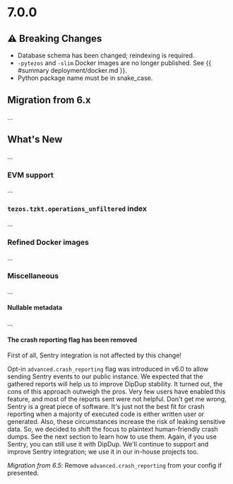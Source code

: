 # 7.0.0

## ⚠ Breaking Changes

- Database schema has been changed; reindexing is required.
- `-pytezos` and `-slim` Docker images are no longer published. See {{ #summary deployment/docker.md }}.
- Python package name must be in snake_case.

## Migration from 6.x

...

## What's New

...

### EVM support

...

### `tezos.tzkt.operations_unfiltered` index

...

### Refined Docker images

...

### Miscellaneous

...

#### Nullable metadata

...

#### The crash reporting flag has been removed

First of all, Sentry integration is not affected by this change!

Opt-in `advanced.crash_reporting` flag was introduced in v6.0 to allow sending Sentry events to our public instance. We expected that the gathered reports will help us to improve DipDup stability. It turned out, the cons of this approach outweigh the pros. Very few users have enabled this feature, and most of the reports sent were not helpful. Don't get me wrong, Sentry is a great piece of software. It's just not the best fit for crash reporting when a majority of executed code is either written user or generated. Also, these circumstances increase the risk of leaking sensitive data. So, we decided to shift the focus to plaintext human-friendly crash dumps. See the next section to learn how to use them. Again, if you use Sentry, you can still use it with DipDup. We'll continue to support and improve Sentry integration; we use it in our in-house projects too.

_Migration from 6.5_: Remove `advanced.crash_reporting` from your config if presented.
